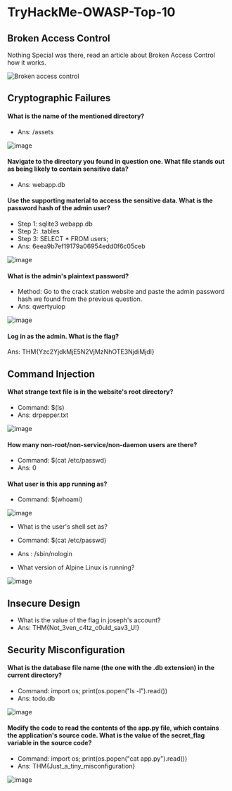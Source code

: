 # TryHackMe-OWASP-Top-10

## Broken Access Control
Nothing Special was there, read an article about Broken Access Control how it works.

![Broken access control](https://github.com/user-attachments/assets/3e1ec8bf-14cb-453e-a733-fb2e9181475a)

## Cryptographic Failures

#### What is the name of the mentioned directory?
- Ans: /assets
  
![image](https://github.com/user-attachments/assets/d72fe275-95d4-4295-8be1-0f76070a2d80)

#### Navigate to the directory you found in question one. What file stands out as being likely to contain sensitive data?
- Ans: webapp.db

#### Use the supporting material to access the sensitive data. What is the password hash of the admin user?
- Step 1: sqlite3 webapp.db
- Step 2: .tables
- Step 3: SELECT * FROM users;
- Ans: 6eea9b7ef19179a06954edd0f6c05ceb

![image](https://github.com/user-attachments/assets/9ca97d7b-f9d9-4fca-b1e6-8fcbc4b889ad)


#### What is the admin's plaintext password?
- Method: Go to the crack station website and paste the admin password hash we found from the previous question.
- Ans: qwertyuiop

![image](https://github.com/user-attachments/assets/06e8ab69-803b-4408-b1a8-e1e8fb68c225)


#### Log in as the admin. What is the flag?
 Ans: THM{Yzc2YjdkMjE5N2VjMzNhOTE3NjdiMjdl}

## Command Injection

#### What strange text file is in the website's root directory?
- Command: $(ls)
- Ans: drpepper.txt

![image](https://github.com/user-attachments/assets/9a75fffa-1535-44bb-8290-a9f454c8b999)

#### How many non-root/non-service/non-daemon users are there?
- Command: $(cat /etc/passwd)
- Ans: 0

#### What user is this app running as?
- Command: $(whoami)

![image](https://github.com/user-attachments/assets/32d73958-83ec-4bb8-8dcd-682ff23f034a)

- What is the user's shell set as?
- Command: $(cat /etc/passwd)
- Ans : /sbin/nologin

- What version of Alpine Linux is running?

![image](https://github.com/user-attachments/assets/3aa150f3-d1f4-4769-833a-414f84fc2706)

## Insecure Design

- What is the value of the flag in joseph's account?
- Ans: THM{Not_3ven_c4tz_c0uld_sav3_U!}

## Security Misconfiguration

#### What is the database file name (the one with the .db extension) in the current directory?
- Command: import os; print(os.popen("ls -l").read())
- Ans: todo.db

![image](https://github.com/user-attachments/assets/e09dec61-d6f1-42f2-9e30-3e9c89ee700a)

#### Modify the code to read the contents of the app.py file, which contains the application's source code. What is the value of the secret_flag variable in the source code?
- Command: import os; print(os.popen("cat app.py").read())
- Ans: THM{Just_a_tiny_misconfiguration}

![image](https://github.com/user-attachments/assets/4e516742-8e3b-421d-bf9e-2a36110f695a)
